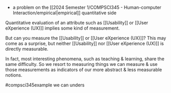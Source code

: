 - a problem on the [[2024 Semester 1/COMPSCI345 - Human-computer Interaction/empirical|empirical]] quantitative side

Quantitative evaluation of an attribute such as [[Usability]] or [[User eXperience (UX)]] implies some kind of measurement. 

But can you measure the [[Usability]] or [[User eXperience (UX)]]? This may come as a surprise, but neither [[Usability]] nor [[User eXperience (UX)]] is directly measurable. 

In fact, most interesting phenomena, such as teaching & learning, share the same difficulty. So we resort to measuring things we can measure & use those measurements as indicators of our more abstract & less measurable notions.

#compsci345example we can unders